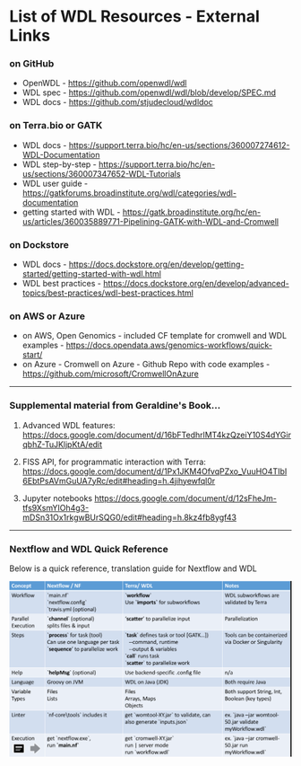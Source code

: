 # List of WDL Resources - External Links

### on GitHub 

- OpenWDL - https://github.com/openwdl/wdl
- WDL spec - https://github.com/openwdl/wdl/blob/develop/SPEC.md
- WDL docs - https://github.com/stjudecloud/wdldoc

### on Terra.bio or GATK

- WDL docs - https://support.terra.bio/hc/en-us/sections/360007274612-WDL-Documentation
- WDL step-by-step - https://support.terra.bio/hc/en-us/sections/360007347652-WDL-Tutorials
- WDL user guide - https://gatkforums.broadinstitute.org/wdl/categories/wdl-documentation
- getting started with WDL - https://gatk.broadinstitute.org/hc/en-us/articles/360035889771-Pipelining-GATK-with-WDL-and-Cromwell


### on Dockstore

- WDL docs - https://docs.dockstore.org/en/develop/getting-started/getting-started-with-wdl.html
- WDL best practices - https://docs.dockstore.org/en/develop/advanced-topics/best-practices/wdl-best-practices.html

### on AWS or Azure

- on AWS, Open Genomics - included CF template for cromwell and WDL examples - https://docs.opendata.aws/genomics-workflows/quick-start/
- on Azure - Cromwell on Azure - Github Repo with code examples - https://github.com/microsoft/CromwellOnAzure

---

### Supplemental material from Geraldine's Book...
 
1. Advanced WDL features:
https://docs.google.com/document/d/16bFTedhrlMT4kzQzeiY10S4dYGirqbhZ-TuJKljpKtA/edit
 
2. FISS API, for programmatic interaction with Terra:
https://docs.google.com/document/d/1Px1JKM4OfvqPZxo_VuuHO4TIbI6EbtPsAVmGuUA7yRc/edit#heading=h.4jihyewfql0r
 
3. Jupyter notebooks
https://docs.google.com/document/d/12sFheJm-tfs9XsmYIOh4g3-mDSn31Ox1rkgwBUrSQG0/edit#heading=h.8kz4fb8ygf43

---

### Nextflow and WDL Quick Reference

Below is a quick reference, translation guide for Nextflow and WDL

![wdl-to-nf](/images/wdl-nf.png)




